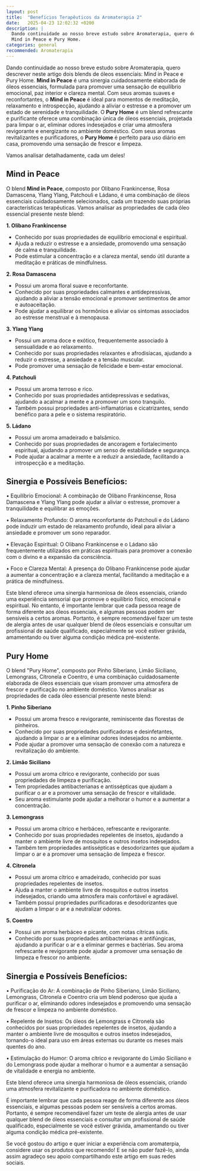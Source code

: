 ```yaml
---
layout: post
title:  "Benefícios Terapêuticos da Aromaterapia 2"
date:   2025-04-23 12:02:32 +0200
description: |
  Dando continuidade ao nosso breve estudo sobre Aromaterapia, quero descrever neste artigo dois blends de óleos essenciais: 
  Mind in Peace e Pury Home.
categories: general
recommended: Aromaterapia
---
```


Dando continuidade ao nosso breve estudo sobre Aromaterapia, quero descrever neste artigo dois blends de óleos essenciais: 
Mind in Peace e Pury Home.
**Mind in Peace** é uma sinergia cuidadosamente elaborada de óleos essenciais, formulada para promover uma sensação de equilíbrio 
emocional, paz interior e clareza mental. Com seus aromas suaves e reconfortantes, o **Mind in Peace** é ideal para momentos de 
meditação, relaxamento e introspecção, ajudando a aliviar o estresse e a promover um estado de serenidade e tranquilidade.
O **Pury Home** é um blend refrescante e purificante oferece uma combinação única de óleos essenciais, projetada para limpar o ar, 
eliminar odores indesejados e criar uma atmosfera revigorante e energizante no ambiente doméstico. Com seus aromas revitalizantes 
e purificadores, o **Pury Home** é perfeito para uso diário em casa, promovendo uma sensação de frescor e limpeza.

Vamos analisar detalhadamente, cada um deles!

## Mind in Peace

O blend **Mind in Peace**, composto por Olibano Frankincense, Rosa Damascena, Ylang Ylang, Patchouli e Ládano, é uma combinação de 
óleos essenciais cuidadosamente selecionados, cada um trazendo suas próprias características terapêuticas. Vamos analisar as 
propriedades de cada óleo essencial presente neste blend:

**1.	Olibano Frankincense**
- 	Conhecido por suas propriedades de equilíbrio emocional e espiritual.
- 	Ajuda a reduzir o estresse e a ansiedade, promovendo uma sensação de calma e tranquilidade.
- 	Pode estimular a concentração e a clareza mental, sendo útil durante a meditação e práticas de mindfulness.

**2.	Rosa Damascena**
- 	Possui um aroma floral suave e reconfortante.
- 	Conhecido por suas propriedades calmantes e antidepressivas, ajudando a aliviar a tensão emocional e promover 
    sentimentos de amor e autoaceitação.
- 	Pode ajudar a equilibrar os hormônios e aliviar os sintomas associados ao estresse menstrual e à menopausa.

**3.	Ylang Ylang**
-  	Possui um aroma doce e exótico, frequentemente associado à sensualidade e ao relaxamento.
-  	Conhecido por suas propriedades relaxantes e afrodisíacas, ajudando a reduzir o estresse, a ansiedade e a tensão muscular.
-  	Pode promover uma sensação de felicidade e bem-estar emocional.

**4.	Patchouli**
-   Possui um aroma terroso e rico.
-  	Conhecido por suas propriedades antidepressivas e sedativas, ajudando a acalmar a mente e a promover um sono tranquilo.
-  	Também possui propriedades anti-inflamatórias e cicatrizantes, sendo benéfico para a pele e o sistema respiratório.

**5.	Ládano**
-  	Possui um aroma amadeirado e balsâmico.
-  	Conhecido por suas propriedades de ancoragem e fortalecimento espiritual, ajudando a promover um senso de estabilidade e segurança.
-  	Pode ajudar a acalmar a mente e a reduzir a ansiedade, facilitando a introspecção e a meditação.

## Sinergia e Possíveis Benefícios:

•	Equilíbrio Emocional: A combinação de Olibano Frankincense, Rosa Damascena e Ylang Ylang pode ajudar a aliviar o estresse, promover 
  a tranquilidade e equilibrar as emoções.
  
•	Relaxamento Profundo: O aroma reconfortante do Patchouli e do Ládano pode induzir um estado de relaxamento profundo, ideal para 
  aliviar a ansiedade e promover um sono reparador.
  
•	Elevação Espiritual: O Olibano Frankincense e o Ládano são frequentemente utilizados em práticas espirituais para promover a conexão 
  com o divino e a expansão da consciência.
  
•	Foco e Clareza Mental: A presença do Olibano Frankincense pode ajudar a aumentar a concentração e a clareza mental, facilitando a meditação 
  e a prática de mindfulness.
  
Este blend oferece uma sinergia harmoniosa de óleos essenciais, criando uma experiência sensorial que promove o equilíbrio físico, 
emocional e espiritual. No entanto, é importante lembrar que cada pessoa reage de forma diferente aos óleos essenciais, e algumas 
pessoas podem ser sensíveis a certos aromas. Portanto, é sempre recomendável fazer um teste de alergia antes de usar qualquer blend 
de óleos essenciais e consultar um profissional de saúde qualificado, especialmente se você estiver grávida, amamentando ou tiver alguma 
condição médica pré-existente.

## Pury Home

O blend "Pury Home", composto por Pinho Siberiano, Limão Siciliano, Lemongrass, Citronela e Coentro, é uma combinação cuidadosamente 
elaborada de óleos essenciais que visam promover uma atmosfera de frescor e purificação no ambiente doméstico. Vamos analisar as propriedades 
de cada óleo essencial presente neste blend:

**1.	Pinho Siberiano**
-  	Possui um aroma fresco e revigorante, reminiscente das florestas de pinheiros.
-  	Conhecido por suas propriedades purificadoras e desinfetantes, ajudando a limpar o ar e a eliminar odores indesejados no ambiente.
-  	Pode ajudar a promover uma sensação de conexão com a natureza e revitalização do ambiente.

**2.	Limão Siciliano**
-  	Possui um aroma cítrico e revigorante, conhecido por suas propriedades de limpeza e purificação.
-  	Tem propriedades antibacterianas e antissépticas que ajudam a purificar o ar e a promover uma sensação de frescor e vitalidade.
-  	Seu aroma estimulante pode ajudar a melhorar o humor e a aumentar a concentração.

**3.	Lemongrass**
-  	Possui um aroma cítrico e herbáceo, refrescante e revigorante.
-  	Conhecido por suas propriedades repelentes de insetos, ajudando a manter o ambiente livre de mosquitos e outros insetos indesejados.
-  	Também tem propriedades antissépticas e desodorizantes que ajudam a limpar o ar e a promover uma sensação de limpeza e frescor.

**4.	Citronela**
-  	Possui um aroma cítrico e amadeirado, conhecido por suas propriedades repelentes de insetos.
-  	Ajuda a manter o ambiente livre de mosquitos e outros insetos indesejados, criando uma atmosfera mais confortável e agradável.
-  	Também possui propriedades purificadoras e desodorizantes que ajudam a limpar o ar e a neutralizar odores.

**5.	Coentro**
-  	Possui um aroma herbáceo e picante, com notas cítricas sutis.
-  	Conhecido por suas propriedades antibacterianas e antifúngicas, ajudando a purificar o ar e a eliminar germes e bactérias.
  	Seu aroma refrescante e revigorante pode ajudar a promover uma sensação de limpeza e frescor no ambiente.

## Sinergia e Possíveis Benefícios:

•	Purificação do Ar: A combinação de Pinho Siberiano, Limão Siciliano, Lemongrass, Citronela e Coentro cria um blend poderoso que 
  ajuda a purificar o ar, eliminando odores indesejados e promovendo uma sensação de frescor e limpeza no ambiente doméstico.
  
•	Repelente de Insetos: Os óleos de Lemongrass e Citronela são conhecidos por suas propriedades repelentes de insetos, ajudando a 
  manter o ambiente livre de mosquitos e outros insetos indesejados, tornando-o ideal para uso em áreas externas ou durante os meses 
  mais quentes do ano.
  
•	Estimulação do Humor: O aroma cítrico e revigorante do Limão Siciliano e do Lemongrass pode ajudar a melhorar o humor e a aumentar a 
  sensação de vitalidade e energia no ambiente.

  
Este blend oferece uma sinergia harmoniosa de óleos essenciais, criando uma atmosfera revitalizante e purificadora no ambiente doméstico. 

É importante lembrar que cada pessoa reage de forma diferente aos óleos essenciais, e algumas pessoas podem ser sensíveis a 
certos aromas. Portanto, é sempre recomendável fazer um teste de alergia antes de usar qualquer blend de óleos essenciais e consultar 
um profissional de saúde qualificado, especialmente se você estiver grávida, amamentando ou tiver alguma condição médica pré-existente.

Se você gostou do artigo e quer iniciar a experiência com aromaterpia, considere usar os produtos que recomendo! E se não puder fazê-lo, ainda assim agradeço seu apoio compartilhando este artigo em suas redes sociais.

